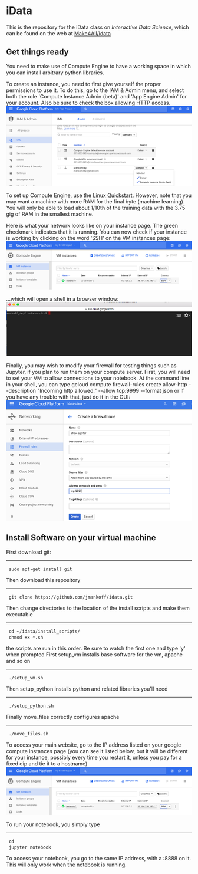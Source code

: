 # iData
This is the repository for the iData class on *Interactive Data Science*, which can be found on the web at [Make4All/idata](make4all.org/idata)

## Get things ready ## 
You need to make use of Compute Engine to have a working space in which you can install arbitrary python libraries. 

To create an instance, you need to first give yourself the proper permissions to use it. To do this, go to the IAM & Admin menu, and select both the role 'Compute Instance Admin (beta)' and 'App Engine Admin' for your account. Also be sure to check the box allowing HTTP access.
![picture alt](https://github.com/jmankoff/idata/blob/master/docs/images/1_permissions.png "Permissions")

To set up Compute Engine, use the [Linux Quickstart](https://cloud.google.com/compute/docs/quickstarts). However, note that you may want a machine with more RAM for the final byte (machine learning). You will only be able to load about 1/10th of the training data with the 3.75 gig of RAM in the smallest machine.

Here is what your network looks like on your instance page. The green checkmark indicates that it is running. You can now check if your instance is working by clicking on the word 'SSH' on the VM instances page:
![picture alt](https://github.com/jmankoff/idata/blob/master/docs/images/4_compute_instances.png "Specify Service Account")

...which will open a shell in a browser window:
![picture alt](https://github.com/jmankoff/idata/blob/master/docs/images/5_shell.png "Specify Service Account")

Finally, you may wish to modify your firewall for testing things such as Jupyter, if you plan to run them on your compute server. First, you will need to set your VM to allow connections to your notebook. At the command line in your shell, you can type
gcloud compute firewall-rules create allow-http --description "Incoming http allowed." --allow tcp:9999 --format json
or if you have any trouble with that, just do it in the GUI:
![picture alt](https://github.com/jmankoff/idata/blob/master/docs/images/6_firewall.png "Specify Service Account")


## Install Software on your virtual machine ##

First download git:
- - - - 
     sudo apt-get install git
Then download this repository
- - - - 
     git clone https://github.com/jmankoff/idata.git

Then change directories to the location of the install scripts and make them executable
- - - - 
     cd ~/idata/install_scripts/
     chmod +x *.sh

the scripts are run in this order. Be sure to watch the first one and type 'y' when prompted
First setup_vm installs base software for the vm, apache and so on
- - - - 
     ./setup_vm.sh 
Then setup_python installs python and related libraries you'll need
- - - - 
     ./setup_python.sh 
Finally move_files correctly configures apache
- - - - 
     ./move_files.sh

To access your main website, go to the IP address listed on your google compute instances page (you can see it listed below, but it will be different for your instance, possibly every time you restart it, unless you pay for a fixed dip and tie it to a hostname)
![picture alt](https://github.com/jmankoff/idata/blob/master/docs/images/4_compute_instances.png "Specify Service Account")

To run your notebook, you simply type
- - - -
     cd
     jupyter notebook

To access your notebook, you go to the same IP address, with a :8888 on it. This will only work when the notebook is running. 
     


